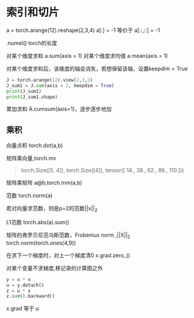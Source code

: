 # 索引和切片
a = torch.arange(12).reshape(2,3,4)
a[:] = -1 等价于 a[::,::] = -1

.numel() torch的长度

对某个维度求和
a.sum(axis = 1)
对某个维度求均值
a.mean(axis = 1)

对某个维度求和后，该维度的轴会消失，若想保留该轴，设置keepdim = True
```python
J = torch.arange(12).view(2,3,2)
J_sum1 = J.sum(axis = 1, keepdim = True)
print(J_sum1)
print(J_sum1.shape)
```
累加求和
A.cumsum(axis=1)，逐步逐步地加

## 乘积

向量点积
torch.dot(a,b)

矩阵乘向量,torch.mv
> torch.Size([5, 4]), torch.Size([4]), tensor([ 14.,  38.,  62.,  86., 110.]))

矩阵乘矩阵
a@b,torch.mm(a,b)

范数
torch.norm(a)

若对向量求范数，则是p=2的范数||x||<sub>2</sub>

L1范数
torch.abs(a).sum()

矩阵的弗罗贝尼范乌斯范数，Frobenius norm ,||X||<sub>2</sub>
torch.norm(torch.ones(4,9))

在求下一个梯度时，对上一个梯度清0
x.grad.zero_()

对某个变量不求梯度,移记录的计算图之外
```python
y = x * x
u = y.detach()
z = u * x
z.sum().backward()
```
x.grad 等于 u

